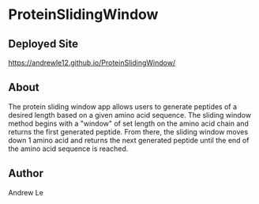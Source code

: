 # ProteinSlidingWindow

## Deployed Site

https://andrewle12.github.io/ProteinSlidingWindow/

## About

The protein sliding window app allows users to generate peptides of a desired length based on a given amino acid sequence. The sliding window method begins with a "window" of set length on the amino acid chain and returns the first generated peptide. From there, the sliding window moves down 1 amino acid and returns the next generated peptide until the end of the amino acid sequence is reached.

## Author

Andrew Le
